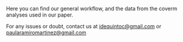 Here you can find our general workflow, and the data from the coverm analyses used in our paper.

For any issues or doubt, contact us at idequintoc@gmail.com or paularamiromartinez@gmail.com

